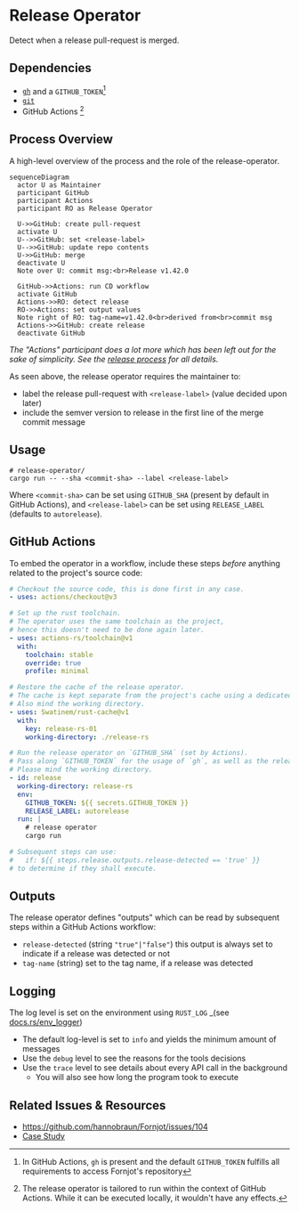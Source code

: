 # Release Operator

Detect when a release pull-request is merged.

## Dependencies

- [`gh`](https://github.com/cli/cli) and a `GITHUB_TOKEN`[^1]
- [`git`](https://git-scm.org)
- GitHub Actions [^2]

[^1]: In GitHub Actions, `gh` is present and the default `GITHUB_TOKEN` fulfills all requirements to access Fornjot's repository
[^2]: The release operator is tailored to run within the context of GitHub Actions. While it can be executed locally, it wouldn't have any effects.

## Process Overview

A high-level overview of the process and the role of the release-operator.

<!-- The following is a mermaid sequence diagram https://mermaid-js.github.io/mermaid/#/sequenceDiagram -->

```mermaid
sequenceDiagram
  actor U as Maintainer
  participant GitHub
  participant Actions
  participant RO as Release Operator

  U->>GitHub: create pull-request
  activate U
  U-->>GitHub: set <release-label>
  U-->>GitHub: update repo contents
  U->>GitHub: merge
  deactivate U
  Note over U: commit msg:<br>Release v1.42.0 

  GitHub->>Actions: run CD workflow
  activate GitHub
  Actions->>RO: detect release
  RO->>Actions: set output values
  Note right of RO: tag-name=v1.42.0<br>derived from<br>commit msg
  Actions->>GitHub: create release
  deactivate GitHub
```

_The "Actions" participant does a lot more which has been left out for the sake of simplicity. See the [release process] for all details._

As seen above, the release operator requires the maintainer to:

- label the release pull-request with `<release-label>` (value decided upon later)
- include the semver version to release in the first line of the merge commit message

[release process]: ../RELEASES.md

## Usage

```shell
# release-operator/
cargo run -- --sha <commit-sha> --label <release-label>
```

Where `<commit-sha>` can be set using `GITHUB_SHA` (present by default in GitHub Actions), and `<release-label>` can be set using `RELEASE_LABEL` (defaults to `autorelease`).

## GitHub Actions

To embed the operator in a workflow, include these steps _before_ anything related to the project's source code:

```yaml
# Checkout the source code, this is done first in any case.
- uses: actions/checkout@v3

# Set up the rust toolchain.
# The operator uses the same toolchain as the project,
# hence this doesn't need to be done again later.
- uses: actions-rs/toolchain@v1
  with:
    toolchain: stable
    override: true
    profile: minimal

# Restore the cache of the release operator.
# The cache is kept separate from the project's cache using a dedicated cache key.
# Also mind the working directory.
- uses: Swatinem/rust-cache@v1
  with:
    key: release-rs-01
    working-directory: ./release-rs

# Run the release operator on `GITHUB_SHA` (set by Actions).
# Pass along `GITHUB_TOKEN` for the usage of `gh`, as well as the release label to look for.
# Please mind the working directory.
- id: release
  working-directory: release-rs
  env:
    GITHUB_TOKEN: ${{ secrets.GITHUB_TOKEN }}
    RELEASE_LABEL: autorelease
  run: |
    # release operator
    cargo run

# Subsequent steps can use:
#   if: ${{ steps.release.outputs.release-detected == 'true' }}
# to determine if they shall execute.
```

## Outputs

The release operator defines "outputs" which can be read by subsequent steps within a GitHub Actions workflow:

- `release-detected` (string `"true"|"false"`) this output is always set to indicate if a release was detected or not
- `tag-name` (string) set to the tag name, if a release was detected

## Logging

The log level is set on the environment using `RUST_LOG` _(see [docs.rs/env_logger])

- The default log-level is set to `info` and yields the minimum amount of messages
- Use the `debug` level to see the reasons for the tools decisions
- Use the `trace` level to see details about every API call in the background
  - You will also see how long the program took to execute

[docs.rs/env_logger]: https://docs.rs/env_logger/latest/env_logger/#enabling-logging

## Related Issues & Resources

- https://github.com/hannobraun/Fornjot/issues/104
- [Case Study](https://github.com/hendrikmaus/rust-pr-based-release-workflow)
